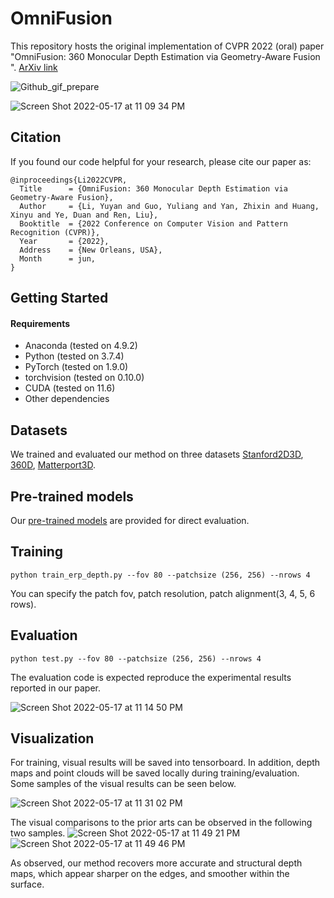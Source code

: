 # OmniFusion

This repository hosts the original implementation of CVPR 2022 (oral) paper "OmniFusion: 360 Monocular Depth Estimation via Geometry-Aware Fusion
". [ArXiv link](https://arxiv.org/abs/2203.00838)

![Github_gif_prepare](https://user-images.githubusercontent.com/13290379/170778056-1afbbe89-7520-4b1a-9a1d-dc15480be152.gif)

![Screen Shot 2022-05-17 at 11 09 34 PM](https://user-images.githubusercontent.com/13290379/168969309-60e38f9b-7881-4e8d-89f8-7994dca624d4.png)


## Citation
If you found our code helpful for your research, please cite our paper as:

```
@inproceedings{Li2022CVPR,
  Title      = {OmniFusion: 360 Monocular Depth Estimation via Geometry-Aware Fusion},
  Author     = {Li, Yuyan and Guo, Yuliang and Yan, Zhixin and Huang, Xinyu and Ye, Duan and Ren, Liu},
  Booktitle  = {2022 Conference on Computer Vision and Pattern Recognition (CVPR)},
  Year       = {2022},
  Address    = {New Orleans, USA},
  Month      = jun,
}
```

## Getting Started
#### Requirements
- Anaconda (tested on 4.9.2)
- Python (tested on 3.7.4)
- PyTorch (tested on 1.9.0)
- torchvision (tested on 0.10.0)
- CUDA (tested on 11.6)
- Other dependencies

## Datasets
We trained and evaluated our method on three datasets [Stanford2D3D](http://buildingparser.stanford.edu/dataset.html), 
[360D](https://vcl3d.github.io/3D60/), [Matterport3D](https://niessner.github.io/Matterport/).

## Pre-trained models

Our [pre-trained models](https://drive.google.com/drive/folders/1b6mZJhF3j914AZ6TOGXrqgtGcHzHUAOc?usp=sharing) are provided for direct evaluation.

##  Training
```
python train_erp_depth.py --fov 80 --patchsize (256, 256) --nrows 4
```
You can specify the patch fov, patch resolution, patch alignment(3, 4, 5, 6 rows).

## Evaluation
```
python test.py --fov 80 --patchsize (256, 256) --nrows 4
```
The evaluation code is expected reproduce the experimental results reported in our paper.

![Screen Shot 2022-05-17 at 11 14 50 PM](https://user-images.githubusercontent.com/13290379/168969991-afd0d9c5-cd18-4dda-8eaa-5ff597a6cbc2.png)


## Visualization
For training, visual results will be saved into tensorboard. In addition, depth maps and point clouds will be saved locally during training/evaluation. Some samples of the visual results can be seen below.

![Screen Shot 2022-05-17 at 11 31 02 PM](https://user-images.githubusercontent.com/13290379/168973637-ab76eeaf-dc5c-4c43-8037-ae80aedb3462.png)

The visual comparisons to the prior arts can be observed in the following two samples.
![Screen Shot 2022-05-17 at 11 49 21 PM](https://user-images.githubusercontent.com/13290379/168975739-0d6fd8e4-b88c-4e39-aae2-c5667cc3804c.png)
![Screen Shot 2022-05-17 at 11 49 46 PM](https://user-images.githubusercontent.com/13290379/168975755-080838a1-7ea9-490d-a765-624d857f2033.png)

As observed, our method recovers more accurate and structural depth maps, which appear sharper on the edges, and smoother within the surface.


